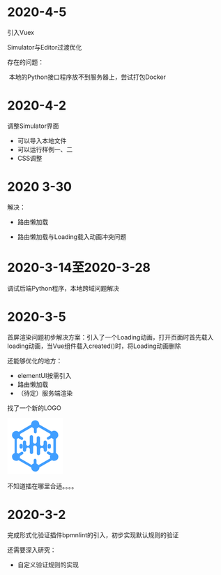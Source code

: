 # 2020-4-5

引入Vuex

Simulator与Editor过渡优化

存在的问题：

​	本地的Python接口程序放不到服务器上，尝试打包Docker

# 2020-4-2

调整Simulator界面

* 可以导入本地文件
* 可以运行样例一、二
* CSS调整

# 2020 3-30

解决：

* 路由懒加载

* 路由懒加载与Loading载入动画冲突问题

# 2020-3-14至2020-3-28

调试后端Python程序，本地跨域问题解决



# 2020-3-5

首屏渲染问题初步解决方案：引入了一个Loading动画，打开页面时首先载入loading动画，当Vue组件载入created()时，将Loading动画删除

还能够优化的地方：

* elementUI按需引入
* 路由懒加载
* （待定）服务端渲染

找了一个新的LOGO

![](.img/logo.png)

不知道插在哪里合适。。。。

# 2020-3-2

完成形式化验证插件bpmnlint的引入，初步实现默认规则的验证

还需要深入研究：

* 自定义验证规则的实现